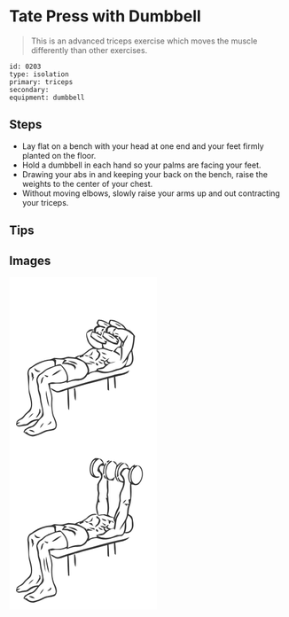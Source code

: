 # Tate Press with Dumbbell
> This is an advanced triceps exercise which moves the muscle differently than other exercises.

``` 
id: 0203 
type: isolation 
primary: triceps 
secondary:  
equipment: dumbbell 
``` 

## Steps

 - Lay flat on a bench with your head at one end and your feet firmly planted on the floor.
 - Hold a dumbbell in each hand so your palms are facing your feet.
 - Drawing your abs in and keeping your back on the bench, raise the weights to the center of your chest.
 - Without moving elbows, slowly raise your arms up and out contracting your triceps.

## Tips


## Images

<svg width="200pt" height="300" viewBox="0 0 200 225" xmlns="http://www.w3.org/2000/svg">
  <g fill="#FFF">
    <path d="M0 0h200v225H0V0m120.26 57.71c-.75 1.42-1.48 2.85-2.2 4.28.65 1.18 1.29 2.36 1.97 3.52-3.3.87-7.93 5.03-4.55 8.24-1.12-.27-2.25-.48-3.38-.63-1.11 2.34-1.84 4.84-2.44 7.35 2.73 2.5 5.89 4.48 8.72 6.86 2.3.87 4.51 1.94 6.74 2.98 0 1.85.75 3.75.31 5.57-6.92 2.51-13.5-2.73-17.18-8.11-1.14-3.9-3.62-7.67-3.24-11.83 2.51-2.18 5.62-3.61 8.94-3.97-.02-.22-.05-.65-.07-.87-2.58-1.42-5.94-.11-7.69 2.08-3.59 2.94-1.74 8-.79 11.75 1.05 4.43 4.6 7.45 7.64 10.56-5.94 1.92-9.69 7.19-15.2 9.87-3.21.65-6.48 1.39-9.12 3.47-2.55-.3-5.09-.78-7.66-.91-3.86-.37-7.25 2.18-11.09 2.03-3.06.14-6.06-.65-9.11-.67-1.99.59-3.77 1.83-5.87 2.03-8.94.75-17.52 4.35-24.62 9.77-5.18 1.83-6.49 8.1-5.49 12.95.44 6.32 1.03 12.62 1.27 18.96.41 7.39 4.13 14.43 3.09 21.92-1.03 5.89-6.87 8.55-10.08 13.05-2.17 3.42-6.57 4.12-9.07 7.17-.54 1.45-.81 3-1.01 4.53 1.22 1.69 3.09 3.28 5.32 2.56 3.56-1.06 7.42-.79 10.89-2 3.82-2.99 7.87-5.81 12.89-6.19-2.64 3.04-4.97 7.02-9.19 7.99-3.02.77-5.46 2.78-8.16 4.22-.6 1.16-1.18 2.32-1.75 3.48 3.6 2.03 6.79 5.04 11.03 5.64 3.09 1.02 5.91-1.05 8.85-1.65 5.19-1.37 9.51-5.13 14.98-5.57 3.41-.78 8.32-.46 9.67-4.53 2.24-5.85-1.72-11.45-3.68-16.75-1.92-7.11-2.08-14.57-1.49-21.87.36-7.07-4.33-13.47-3.14-20.49 3.24.5 6.41-.74 9.68-.47 4.44.25 8.77-.89 12.92-2.36-.15.44-.44 1.3-.59 1.73 4.34-1.85 8.87-3.74 13.7-3.32 5.64.24 12.04-2.04 14.45-7.53 1.59-.42 3.09-1.1 4.22-2.33 4.11-1.74 8.78-2.69 13.07-.96 9.96 2.96 19.58-2.28 29.09-4.48 2.05-1.05 3.76-2.93 6.21-2.97 3.68-.24 7.63-2.13 8.81-5.87 2.55-5.34.24-11.24-.36-16.75 2.52-6.26 2.79-13.02 3.58-19.64-2.41-3.34-5.04-6.95-9.12-8.31-3.61-.79-4.38-4.96-7.35-6.68-5.18-3.54-10.96-7.46-17.54-6.82-.64 1.55-1.25 3.11-1.78 4.7-4.17-2.73-8.88-5.24-14.03-4.73m19.67 75.16c-24.18 6.56-48.53 12.61-72.21 20.81-4.53 1.92-7.84-2.97-12.11-3.39 1.65 2.04 3.81 3.59 6.21 4.61 5.55 3.21 11.34-1.33 16.84-2.39.24 8.69.07 17.42 1.17 26.06.29.33.89.99 1.18 1.32.55-9.26-.08-18.55-.72-27.8 17.15-5.87 34.94-9.75 52.43-14.57.28 4.94-.03 9.91.39 14.84.49.32 1.46.96 1.95 1.27.17-5.51-.33-11-.71-16.48 2.39-.79 4.84-1.41 7.29-2.01.1 4.88.46 9.74 1.05 14.59.37.26 1.11.77 1.48 1.03.19-5.33-.14-10.66-.74-15.96 5.49-1.77 11.53-2.08 16.58-5.07 1.4-.63 1.77-2.21 2.4-3.46-6.56 4.72-15.01 4.36-22.48 6.6m-52.17 19.96c.34 4.8-.35 10.06 2.11 14.42.44-5.47.46-11.04-.75-16.41-.88-2-2.12 1.37-1.36 1.99z"/>
    <path d="M121.29 58.86c4.87.12 8.79 3.33 13.3 4.72.59.62 1.18 1.25 1.79 1.87-3.45.88-5.89 3.61-6.29 7.18.44.24 1.31.7 1.74.94-1.27-.17-2.54-.33-3.81-.49-.82 2.37-1.64 4.74-2.41 7.13 2.63 2.71 5.79 4.79 8.76 7.1 3.98 1.5 7.64 4.16 12.08 3.98.98-1.59 1.91-3.27 2.16-5.15-.42-2.06-2.18-3.32-3.56-4.72 1.13-.41 2.24-.86 3.35-1.33-1.89-1.16-3.91-1.44-6.06-.85-.71-1.92-1.5-3.81-2.45-5.63-.08 1.35-.13 2.7-.16 4.04-1.24-.69-2.48-1.37-3.72-2.05.29-.47.87-1.42 1.16-1.9-1.03.32-3.08.94-4.1 1.26.4-2.26-.38-6.17 2.76-6.65 4.12-2.05 8.37.8 11.98 2.66 7.55-1.24 14.94 2.93 20 8.23.09 4.92-.62 9.87-1.62 14.69-.79 4.62-4.18 8.07-6.17 12.16-1.94 3.96-4.89 7.27-7.56 10.75 3.08-.94 4.85-3.66 6.73-6.05-.01 6.34-4.75 11.47-10.68 12.92-5.66.86-10.69 4.19-16.49 4.34-4.07.41-8.08-.68-11.83-2.14-.06-.2-.16-.58-.21-.78 3.05-.82 7.02-.04 9.27-2.74 1.82-1.9 4.17-3.18 5.92-5.16 2.85-1.08 5.95-1.42 8.71-2.78-2.18.25-4.31.77-6.44 1.22l-3.45-1c-.36-.73-.71-1.46-1.06-2.19.92-.95 1.8-1.93 2.66-2.94-2.58 1.13-4.6 3.15-7.08 4.46l-.52-1.72c-1.58-.27-3.16-.56-4.74-.86l.91 1.51c1.18.32 2.36.64 3.54.93-.13 2.13.59 4.09 1.92 5.75-.93.74-1.85 1.49-2.77 2.25-2.9.39-5.73 1.19-8.42 2.34-.1.44-.31 1.32-.42 1.76-2.84 1.96-7.22 1.54-10.34 3.56 1.36-4.32-.63-8.61-2.82-12.25 2.71.5 5.5 1.21 8.22.36-2.94-1.02-6.01-1.66-9.12-1.79-3.79-2.84-8.08-4.88-12.37-6.83 1.24-.67 2.49-1.33 3.72-2.01-.01.48-.05 1.43-.07 1.91 1.85-.18 3.54-1.13 5.32-1.61.02-.47.05-1.39.07-1.85 4.2-2.84 7.76-6.72 12.68-8.35 1.63.12 3.27.23 4.9.35-1.18 2.83 1.28 4.18 3.07 5.73.11 1.95-1.03 3.7-1.53 5.54-1.5 1.27-3.58 2.56-3.26 4.84 3.37-1.93 6.54-4.94 6.92-9-.44-2.66-2.93-4.23-4.48-6.23 2.68-.23 5.3-.98 7.99-1.1 4.06.6 7.67 2.76 11.71 3.45.7-.54 1.41-1.08 2.11-1.62-4.47.38-8.15-2.57-12.44-3.26-.62-1.6-1.24-3.19-1.89-4.77 1.04.03 3.12.08 4.16.11 1.11-1.55 1.58-3.37 1.78-5.25l-1.76.96c-.58-.25-1.75-.75-2.34-1 .61 1.08 1.23 2.16 1.84 3.24-4.12.19-7.88-1.79-11.3-3.85-2.75-1.81-5.66-3.57-7.7-6.21.33-1.4.83-2.76 1.26-4.13 4.21.53 7.97 2.64 11.66 4.58 1.44-1.8 1.38-4-.23-5.66.01.98.05 2.93.06 3.9-1.28-.7-2.55-1.39-3.84-2.07.3-.47.88-1.42 1.18-1.9-1.38.42-2.74.85-4.12 1.26.39-2.03-.26-4.62 1.45-6.16 1.45-.63 3-1.03 4.54-1.35 2.43.37 4.65 1.93 7.15 1.72-.63-3.38-5.08-2.69-7.57-3.79-.83-.98-1.68-1.94-2.45-2.96.28-1.22.75-2.38 1.12-3.57m6.02 3.46c1.6 2.19 4.16 3.24 6.7 3.92-1.82-1.92-4.16-3.23-6.7-3.92m-.76 7.52c-.98.76-2.07 2.18-1.5 3.47 1.43.27 4.35-4.45 1.5-3.47m14.05 4.44a40.27 40.27 0 0 0 4.49-4.74c-3.18-.92-4.35 2.32-4.49 4.74m1.56 1.67c1.98.99 4.08 1.83 6.32 1.92-1.57-1.98-3.96-2.19-6.32-1.92m-24.13 2.8c2.45 2.14 5.25 3.91 8.28 5.11-2.01-2.68-5.02-4.42-8.28-5.11m36.58 8.32c-2.66-1.51-3.77-4.56-5.62-6.84-.49.62-.97 1.24-1.45 1.86 1.43 1.72 2.89 3.45 4.01 5.41-.43 2.03-1.1 4-1.61 6.01-4.45.58-6.7 4.42-9.42 7.45 3.62 1.07 6.31 3.85 9.67 5.45-.51-3.43-3.75-4.87-6.46-6.32.97-1.6 1.7-3.51 3.37-4.52 1.4-.37 2.84.05 4.24.19-.38 3.09-.07 6.19.07 9.28-.21 2.84-.94 5.62-1.11 8.47 3.77-5.11 2.71-11.6 2.96-17.51-.57-.73-3.43-3.37-.45-.86-.87-1.96-1.23-6.02 1-6.95-.08 1.55-.61 3.03-1 4.53.34.72.69 1.43 1.06 2.14.99-3.17 1.58-6.58 3.59-9.32 1.57-2.19 2.8-4.67 2.71-7.45-1.86 2.99-3.44 6.15-5.56 8.98M109.8 105c-.94.52-1.89 1.03-2.83 1.55-1.78-.72-3.65-1.23-5.59-1.03 1.23.69 2.47 1.35 3.73 1.97 2.32-.8 4.63-1.62 6.92-2.51.42-1.65.83-3.29 1.21-4.94-1.29 1.55-2.42 3.23-3.44 4.96m15.15-3.48c1.22 2.92 4.23 3.29 7.04 3.56-.68-.62-1.36-1.23-2.04-1.84-1.68-.53-3.33-1.14-5-1.72m.62 5.64c1.08 2.23 2.99 4.34 5.68 3.37-1.87-1.17-3.74-2.33-5.68-3.37m-18.46.55c2.14 1.51 4.3 3.05 6.78 3.95-.71-1.19-1.44-2.38-2.32-3.46a26.7 26.7 0 0 0-4.46-.49m.56 6.44c2.75 1.28 5.64 2.38 8.7 2.61-2.23-2.44-5.62-2.62-8.7-2.61m12.92-.73c1.1 2.53 3.3 4.16 6.17 3.78-1.82-1.61-3.95-2.81-6.17-3.78m-3.23 2.92c-.69 1.5 1.18 3.85 2.82 3.26.69-1.41-1.35-3.66-2.82-3.26z"/>
    <path d="M137.29 58.87c7.31 1 14.35 5.05 19.13 10.65-3.19-.58-6.43-.61-9.65-.6-2.26-3.31-7.14-2-9.51-5.1-2.17-1.17-.31-3.27.03-4.95m5.63 3.48c2 1.76 4.33 3.06 6.62 4.41.4-.11 1.21-.33 1.62-.44-2.56-1.68-5.21-3.33-8.24-3.97zM128.47 74.84c7.31 1.64 14.87 5.42 18.94 11.95-1.05-.27-2.09-.53-3.13-.81.6 1.02 1.21 2.04 1.81 3.07-7.53-.15-13.94-5.18-19.23-10.08.53-1.38 1.07-2.75 1.61-4.13m5.55 3.96c2.48 2.09 5.26 3.85 8.28 5.06-1.95-2.75-4.99-4.44-8.28-5.06zM161.53 107.58c.32-2.69 2.2-4.72 3.73-6.81.43 5.51 2.44 12.2-1.5 16.86-1.49 1.99-4.19 2.17-6.42 2.65 1.07-4.36 3.61-8.21 4.19-12.7zM74.15 111.07c5.43-2.2 11.31-1 16.85.01 4.39 1.89 9.89 2.95 12.29 7.59 1.71 3.3 4.19 7.49 1.85 11.08-1.72 2.67-3.52 5.53-6.45 7.01-2.05 1.1-4.46.9-6.71 1.05-4.45.02-8.56 1.94-12.66 3.43 1.81-8.26-2.65-16.59-8.6-22.07-2.17-2.43-5.4-.46-7.91.18.27-2.34.36-4.7.52-7.06-.44-.33-1.3-1-1.73-1.33 4.34.33 8.68.64 13.04.72l-1.23 1.75c-.8 1.3-1.54 2.64-2.25 3.99 2.86.2 5.76.14 8.57.79l.53.33c4.01.41 8.95 2.55 8.28 7.43.52-1.24 1.06-2.46 1.63-3.67-.92-4.17-5.29-5.07-8.88-5.62l-.52-.38c-2.44-.58-4.98-.25-7.46-.36 1.55-1.06 3.15-2.06 4.71-3.11-1.32-.54-2.63-1.08-3.87-1.76m5.29 2.06c4.09 2.31 8.58 3.89 13.04 5.36-2.83-4.29-8.42-4.69-13.04-5.36zM28.31 124.35c9.13-6.13 19.38-12.21 30.85-11.3 2.73 1.29 1.89 4.67 2.05 7.1-5.79 1.49-11.67 3.77-16 8.04-2.44 2.22-6.21 3.23-7.29 6.69-1.75 2.99-1.4 6.51-.39 9.68 1.33 4.06.6 8.49 2.15 12.5 1.88 5.15 1.72 10.73 3.28 15.96.88 4.22 2.72 8.67 1.11 12.95-.62 2.49-2.57 4.28-4.1 6.22-3.55.39-7.37.38-10.47 2.41-2.85 1.51-5 4.61-8.51 4.59-3.65-.1-7.59 3.13-10.88.37 1.54-1.12 3.21-2.05 4.74-3.19-1.19.17-3.55.52-4.74.69 1.66-1.78 3.5-3.42 5.83-4.23 3.31-1.11 4.63-4.64 7.06-6.85 2.24-2.39 5.69-3.83 6.75-7.16 2.43-6.75.4-14.02-1.27-20.7-2.94-7.7-.93-16.05-1.43-24.02-1.19-3.22-1.18-7.09 1.26-9.75m5.74-1.26c-.29 4.28 4.85 6.78 8.12 4.16-3.37.03-6.03-1.66-8.12-4.16m-4.18 5.78c.02 2.36.53 4.68.63 7.03l.99-1.02a29.34 29.34 0 0 0-.53 6.14c1-1.93 1.71-3.98 2.52-5.98L32.4 135c.84-2.41-.15-5.11-2.53-6.13m10.61 49.3c1.22 4.76-2.51 8.45-4.6 12.3 3.28-1.38 4.65-4.71 6.41-7.53-.14-1.23-.29-2.45-.44-3.67-.34-.28-1.03-.83-1.37-1.1m-14.5 12.77a34.12 34.12 0 0 0 6.9-6.73c-3.08 1.31-5.38 3.8-6.9 6.73zM129.61 116.04c-1.16-2.22 1.63-1.85 2.74-2.49l-.73 1.42 3.32 2.4c-1.63-.18-5.04 1.13-5.33-1.33z"/>
    <path d="M52.16 125.06c5.66-2.27 11.21-5.63 17.56-5.17 4.86 5.22 9.74 12.38 8.06 19.82-5.29 3.04-11.71 3.67-17.67 2.73-2.68-.64-5.18.59-7.62 1.51.92 4.78 2.38 9.41 3.69 14.09 1.69 5.84.02 11.92.7 17.85.77 5.09.78 10.41 3.19 15.08 1.21 4.06 4.11 8.6 1.93 12.8-2.84 2.23-6.79 2.12-10.17 3.04-5.86.82-10.46 5.1-16.29 6.04-3.98 1.64-9.17.75-11.66-2.97l-3.35-.12c2.14-4.63 7.82-5.42 12.04-7.27 4.53-2.77 6.41-8.14 10.45-11.43 1.61-1.38 3.45-2.92 3.52-5.22-.31-8.15-3.36-15.9-3.83-24.03-.05-4.49-3.16-8.31-2.56-12.87.26-3.62-1.91-6.93-1.8-10.52 1.07-2.5 1.95-5.51 4.63-6.75 3.39-1.77 5.55-5.24 9.18-6.61m5.45 8.18c5.28-1.1 9.12-5.25 13.53-8.05-5.23 1.19-9.91 4.13-13.53 8.05m-10.13-.78c.94 1.57 2.39 2.58 4.19 2.93.32-.38.94-1.16 1.25-1.54-1.82-.44-3.62-.97-5.44-1.39m-4.94 12.07c1.99-1.59 2.72-3.92 2.71-6.41.6-1.04 1.19-2.08 1.74-3.14-4.33 1.18-3.72 6.03-4.45 9.55m2.73 8.67c.41.67.41.67 0 0m4.44 6.25c1.13 5.38 1.42 11.08 4.13 15.99-.46-7.48-3.36-14.6-3.61-22.13-.46 2-.93 4.09-.52 6.14m6.44 35.38c-.37.6-1.11 1.79-1.48 2.39-1.18.82-2.32 1.71-3.35 2.72 2.29-.44 7.1-2.03 4.83-5.11m-14.65 9.56c2.21-2.09 4.03-4.6 5.22-7.41-2.45 1.86-4.49 4.36-5.22 7.41m-15.08 2.65c2.53 1.45 5.21 2.83 8.21 2.8-1.91-2.49-5.18-3.73-8.21-2.8z"/>
  </g>
  <g fill="#333">
    <path d="M120.26 57.71c5.15-.51 9.86 2 14.03 4.73.53-1.59 1.14-3.15 1.78-4.7 6.58-.64 12.36 3.28 17.54 6.82 2.97 1.72 3.74 5.89 7.35 6.68 4.08 1.36 6.71 4.97 9.12 8.31-.79 6.62-1.06 13.38-3.58 19.64.6 5.51 2.91 11.41.36 16.75-1.18 3.74-5.13 5.63-8.81 5.87-2.45.04-4.16 1.92-6.21 2.97-9.51 2.2-19.13 7.44-29.09 4.48-4.29-1.73-8.96-.78-13.07.96-1.13 1.23-2.63 1.91-4.22 2.33-2.41 5.49-8.81 7.77-14.45 7.53-4.83-.42-9.36 1.47-13.7 3.32.15-.43.44-1.29.59-1.73-4.15 1.47-8.48 2.61-12.92 2.36-3.27-.27-6.44.97-9.68.47-1.19 7.02 3.5 13.42 3.14 20.49-.59 7.3-.43 14.76 1.49 21.87 1.96 5.3 5.92 10.9 3.68 16.75-1.35 4.07-6.26 3.75-9.67 4.53-5.47.44-9.79 4.2-14.98 5.57-2.94.6-5.76 2.67-8.85 1.65-4.24-.6-7.43-3.61-11.03-5.64.57-1.16 1.15-2.32 1.75-3.48 2.7-1.44 5.14-3.45 8.16-4.22 4.22-.97 6.55-4.95 9.19-7.99-5.02.38-9.07 3.2-12.89 6.19-3.47 1.21-7.33.94-10.89 2-2.23.72-4.1-.87-5.32-2.56.2-1.53.47-3.08 1.01-4.53 2.5-3.05 6.9-3.75 9.07-7.17 3.21-4.5 9.05-7.16 10.08-13.05 1.04-7.49-2.68-14.53-3.09-21.92-.24-6.34-.83-12.64-1.27-18.96-1-4.85.31-11.12 5.49-12.95 7.1-5.42 15.68-9.02 24.62-9.77 2.1-.2 3.88-1.44 5.87-2.03 3.05.02 6.05.81 9.11.67 3.84.15 7.23-2.4 11.09-2.03 2.57.13 5.11.61 7.66.91 2.64-2.08 5.91-2.82 9.12-3.47 5.51-2.68 9.26-7.95 15.2-9.87-3.04-3.11-6.59-6.13-7.64-10.56-.95-3.75-2.8-8.81.79-11.75 1.75-2.19 5.11-3.5 7.69-2.08.02.22.05.65.07.87-3.32.36-6.43 1.79-8.94 3.97-.38 4.16 2.1 7.93 3.24 11.83 3.68 5.38 10.26 10.62 17.18 8.11.44-1.82-.31-3.72-.31-5.57-2.23-1.04-4.44-2.11-6.74-2.98-2.83-2.38-5.99-4.36-8.72-6.86.6-2.51 1.33-5.01 2.44-7.35 1.13.15 2.26.36 3.38.63-3.38-3.21 1.25-7.37 4.55-8.24-.68-1.16-1.32-2.34-1.97-3.52.72-1.43 1.45-2.86 2.2-4.28m1.03 1.15c-.37 1.19-.84 2.35-1.12 3.57.77 1.02 1.62 1.98 2.45 2.96 2.49 1.1 6.94.41 7.57 3.79-2.5.21-4.72-1.35-7.15-1.72-1.54.32-3.09.72-4.54 1.35-1.71 1.54-1.06 4.13-1.45 6.16 1.38-.41 2.74-.84 4.12-1.26-.3.48-.88 1.43-1.18 1.9 1.29.68 2.56 1.37 3.84 2.07-.01-.97-.05-2.92-.06-3.9 1.61 1.66 1.67 3.86.23 5.66-3.69-1.94-7.45-4.05-11.66-4.58-.43 1.37-.93 2.73-1.26 4.13 2.04 2.64 4.95 4.4 7.7 6.21 3.42 2.06 7.18 4.04 11.3 3.85-.61-1.08-1.23-2.16-1.84-3.24.59.25 1.76.75 2.34 1l1.76-.96c-.2 1.88-.67 3.7-1.78 5.25-1.04-.03-3.12-.08-4.16-.11.65 1.58 1.27 3.17 1.89 4.77 4.29.69 7.97 3.64 12.44 3.26-.7.54-1.41 1.08-2.11 1.62-4.04-.69-7.65-2.85-11.71-3.45-2.69.12-5.31.87-7.99 1.1 1.55 2 4.04 3.57 4.48 6.23-.38 4.06-3.55 7.07-6.92 9-.32-2.28 1.76-3.57 3.26-4.84.5-1.84 1.64-3.59 1.53-5.54-1.79-1.55-4.25-2.9-3.07-5.73-1.63-.12-3.27-.23-4.9-.35-4.92 1.63-8.48 5.51-12.68 8.35-.02.46-.05 1.38-.07 1.85-1.78.48-3.47 1.43-5.32 1.61.02-.48.06-1.43.07-1.91-1.23.68-2.48 1.34-3.72 2.01 4.29 1.95 8.58 3.99 12.37 6.83 3.11.13 6.18.77 9.12 1.79-2.72.85-5.51.14-8.22-.36 2.19 3.64 4.18 7.93 2.82 12.25 3.12-2.02 7.5-1.6 10.34-3.56.11-.44.32-1.32.42-1.76 2.69-1.15 5.52-1.95 8.42-2.34.92-.76 1.84-1.51 2.77-2.25-1.33-1.66-2.05-3.62-1.92-5.75-1.18-.29-2.36-.61-3.54-.93l-.91-1.51c1.58.3 3.16.59 4.74.86l.52 1.72c2.48-1.31 4.5-3.33 7.08-4.46-.86 1.01-1.74 1.99-2.66 2.94.35.73.7 1.46 1.06 2.19l3.45 1c2.13-.45 4.26-.97 6.44-1.22-2.76 1.36-5.86 1.7-8.71 2.78-1.75 1.98-4.1 3.26-5.92 5.16-2.25 2.7-6.22 1.92-9.27 2.74.05.2.15.58.21.78 3.75 1.46 7.76 2.55 11.83 2.14 5.8-.15 10.83-3.48 16.49-4.34 5.93-1.45 10.67-6.58 10.68-12.92-1.88 2.39-3.65 5.11-6.73 6.05 2.67-3.48 5.62-6.79 7.56-10.75 1.99-4.09 5.38-7.54 6.17-12.16 1-4.82 1.71-9.77 1.62-14.69-5.06-5.3-12.45-9.47-20-8.23-3.61-1.86-7.86-4.71-11.98-2.66-3.14.48-2.36 4.39-2.76 6.65 1.02-.32 3.07-.94 4.1-1.26-.29.48-.87 1.43-1.16 1.9 1.24.68 2.48 1.36 3.72 2.05.03-1.34.08-2.69.16-4.04.95 1.82 1.74 3.71 2.45 5.63 2.15-.59 4.17-.31 6.06.85-1.11.47-2.22.92-3.35 1.33 1.38 1.4 3.14 2.66 3.56 4.72-.25 1.88-1.18 3.56-2.16 5.15-4.44.18-8.1-2.48-12.08-3.98-2.97-2.31-6.13-4.39-8.76-7.1.77-2.39 1.59-4.76 2.41-7.13 1.27.16 2.54.32 3.81.49-.43-.24-1.3-.7-1.74-.94.4-3.57 2.84-6.3 6.29-7.18-.61-.62-1.2-1.25-1.79-1.87-4.51-1.39-8.43-4.6-13.3-4.72m16 .01c-.34 1.68-2.2 3.78-.03 4.95 2.37 3.1 7.25 1.79 9.51 5.1 3.22-.01 6.46.02 9.65.6-4.78-5.6-11.82-9.65-19.13-10.65m-8.82 15.97c-.54 1.38-1.08 2.75-1.61 4.13 5.29 4.9 11.7 9.93 19.23 10.08-.6-1.03-1.21-2.05-1.81-3.07 1.04.28 2.08.54 3.13.81-4.07-6.53-11.63-10.31-18.94-11.95m33.06 32.74c-.58 4.49-3.12 8.34-4.19 12.7 2.23-.48 4.93-.66 6.42-2.65 3.94-4.66 1.93-11.35 1.5-16.86-1.53 2.09-3.41 4.12-3.73 6.81m-87.38 3.49c1.24.68 2.55 1.22 3.87 1.76-1.56 1.05-3.16 2.05-4.71 3.11 2.48.11 5.02-.22 7.46.36l.52.38c3.59.55 7.96 1.45 8.88 5.62-.57 1.21-1.11 2.43-1.63 3.67.67-4.88-4.27-7.02-8.28-7.43l-.53-.33c-2.81-.65-5.71-.59-8.57-.79.71-1.35 1.45-2.69 2.25-3.99l1.23-1.75c-4.36-.08-8.7-.39-13.04-.72.43.33 1.29 1 1.73 1.33-.16 2.36-.25 4.72-.52 7.06 2.51-.64 5.74-2.61 7.91-.18 5.95 5.48 10.41 13.81 8.6 22.07 4.1-1.49 8.21-3.41 12.66-3.43 2.25-.15 4.66.05 6.71-1.05 2.93-1.48 4.73-4.34 6.45-7.01 2.34-3.59-.14-7.78-1.85-11.08-2.4-4.64-7.9-5.7-12.29-7.59-5.54-1.01-11.42-2.21-16.85-.01m-45.84 13.28c-2.44 2.66-2.45 6.53-1.26 9.75.5 7.97-1.51 16.32 1.43 24.02 1.67 6.68 3.7 13.95 1.27 20.7-1.06 3.33-4.51 4.77-6.75 7.16-2.43 2.21-3.75 5.74-7.06 6.85-2.33.81-4.17 2.45-5.83 4.23 1.19-.17 3.55-.52 4.74-.69-1.53 1.14-3.2 2.07-4.74 3.19 3.29 2.76 7.23-.47 10.88-.37 3.51.02 5.66-3.08 8.51-4.59 3.1-2.03 6.92-2.02 10.47-2.41 1.53-1.94 3.48-3.73 4.1-6.22 1.61-4.28-.23-8.73-1.11-12.95-1.56-5.23-1.4-10.81-3.28-15.96-1.55-4.01-.82-8.44-2.15-12.5-1.01-3.17-1.36-6.69.39-9.68 1.08-3.46 4.85-4.47 7.29-6.69 4.33-4.27 10.21-6.55 16-8.04-.16-2.43.68-5.81-2.05-7.1-11.47-.91-21.72 5.17-30.85 11.3m101.3-8.31c.29 2.46 3.7 1.15 5.33 1.33l-3.32-2.4.73-1.42c-1.11.64-3.9.27-2.74 2.49m-77.45 9.02c-3.63 1.37-5.79 4.84-9.18 6.61-2.68 1.24-3.56 4.25-4.63 6.75-.11 3.59 2.06 6.9 1.8 10.52-.6 4.56 2.51 8.38 2.56 12.87.47 8.13 3.52 15.88 3.83 24.03-.07 2.3-1.91 3.84-3.52 5.22-4.04 3.29-5.92 8.66-10.45 11.43-4.22 1.85-9.9 2.64-12.04 7.27l3.35.12c2.49 3.72 7.68 4.61 11.66 2.97 5.83-.94 10.43-5.22 16.29-6.04 3.38-.92 7.33-.81 10.17-3.04 2.18-4.2-.72-8.74-1.93-12.8-2.41-4.67-2.42-9.99-3.19-15.08-.68-5.93.99-12.01-.7-17.85-1.31-4.68-2.77-9.31-3.69-14.09 2.44-.92 4.94-2.15 7.62-1.51 5.96.94 12.38.31 17.67-2.73 1.68-7.44-3.2-14.6-8.06-19.82-6.35-.46-11.9 2.9-17.56 5.17z"/>
    <path d="M127.31 62.32c2.54.69 4.88 2 6.7 3.92-2.54-.68-5.1-1.73-6.7-3.92zM142.92 62.35c3.03.64 5.68 2.29 8.24 3.97-.41.11-1.22.33-1.62.44-2.29-1.35-4.62-2.65-6.62-4.41zM126.55 69.84c2.85-.98-.07 3.74-1.5 3.47-.57-1.29.52-2.71 1.5-3.47zM140.6 74.28c.14-2.42 1.31-5.66 4.49-4.74a40.27 40.27 0 0 1-4.49 4.74zM142.16 75.95c2.36-.27 4.75-.06 6.32 1.92-2.24-.09-4.34-.93-6.32-1.92zM118.03 78.75c3.26.69 6.27 2.43 8.28 5.11-3.03-1.2-5.83-2.97-8.28-5.11zM134.02 78.8c3.29.62 6.33 2.31 8.28 5.06-3.02-1.21-5.8-2.97-8.28-5.06zM154.61 87.07c2.12-2.83 3.7-5.99 5.56-8.98.09 2.78-1.14 5.26-2.71 7.45-2.01 2.74-2.6 6.15-3.59 9.32-.37-.71-.72-1.42-1.06-2.14.39-1.5.92-2.98 1-4.53-2.23.93-1.87 4.99-1 6.95-2.98-2.51-.12.13.45.86-.25 5.91.81 12.4-2.96 17.51.17-2.85.9-5.63 1.11-8.47-.14-3.09-.45-6.19-.07-9.28-1.4-.14-2.84-.56-4.24-.19-1.67 1.01-2.4 2.92-3.37 4.52 2.71 1.45 5.95 2.89 6.46 6.32-3.36-1.6-6.05-4.38-9.67-5.45 2.72-3.03 4.97-6.87 9.42-7.45.51-2.01 1.18-3.98 1.61-6.01-1.12-1.96-2.58-3.69-4.01-5.41.48-.62.96-1.24 1.45-1.86 1.85 2.28 2.96 5.33 5.62 6.84zM109.8 105c1.02-1.73 2.15-3.41 3.44-4.96-.38 1.65-.79 3.29-1.21 4.94-2.29.89-4.6 1.71-6.92 2.51-1.26-.62-2.5-1.28-3.73-1.97 1.94-.2 3.81.31 5.59 1.03.94-.52 1.89-1.03 2.83-1.55zM124.95 101.52c1.67.58 3.32 1.19 5 1.72.68.61 1.36 1.22 2.04 1.84-2.81-.27-5.82-.64-7.04-3.56zM125.57 107.16c1.94 1.04 3.81 2.2 5.68 3.37-2.69.97-4.6-1.14-5.68-3.37zM107.11 107.71c1.5.04 2.99.2 4.46.49.88 1.08 1.61 2.27 2.32 3.46-2.48-.9-4.64-2.44-6.78-3.95zM79.44 113.13c4.62.67 10.21 1.07 13.04 5.36-4.46-1.47-8.95-3.05-13.04-5.36zM107.67 114.15c3.08-.01 6.47.17 8.7 2.61-3.06-.23-5.95-1.33-8.7-2.61zM120.59 113.42c2.22.97 4.35 2.17 6.17 3.78-2.87.38-5.07-1.25-6.17-3.78zM117.36 116.34c1.47-.4 3.51 1.85 2.82 3.26-1.64.59-3.51-1.76-2.82-3.26zM34.05 123.09c2.09 2.5 4.75 4.19 8.12 4.16-3.27 2.62-8.41.12-8.12-4.16zM57.61 133.24c3.62-3.92 8.3-6.86 13.53-8.05-4.41 2.8-8.25 6.95-13.53 8.05zM139.93 132.87c7.47-2.24 15.92-1.88 22.48-6.6-.63 1.25-1 2.83-2.4 3.46-5.05 2.99-11.09 3.3-16.58 5.07.6 5.3.93 10.63.74 15.96-.37-.26-1.11-.77-1.48-1.03-.59-4.85-.95-9.71-1.05-14.59-2.45.6-4.9 1.22-7.29 2.01.38 5.48.88 10.97.71 16.48-.49-.31-1.46-.95-1.95-1.27-.42-4.93-.11-9.9-.39-14.84-17.49 4.82-35.28 8.7-52.43 14.57.64 9.25 1.27 18.54.72 27.8-.29-.33-.89-.99-1.18-1.32-1.1-8.64-.93-17.37-1.17-26.06-5.5 1.06-11.29 5.6-16.84 2.39-2.4-1.02-4.56-2.57-6.21-4.61 4.27.42 7.58 5.31 12.11 3.39 23.68-8.2 48.03-14.25 72.21-20.81zM29.87 128.87c2.38 1.02 3.37 3.72 2.53 6.13l1.08.04c-.81 2-1.52 4.05-2.52 5.98-.04-2.07.14-4.12.53-6.14l-.99 1.02c-.1-2.35-.61-4.67-.63-7.03zM47.48 132.46c1.82.42 3.62.95 5.44 1.39-.31.38-.93 1.16-1.25 1.54-1.8-.35-3.25-1.36-4.19-2.93zM42.54 144.53c.73-3.52.12-8.37 4.45-9.55-.55 1.06-1.14 2.1-1.74 3.14.01 2.49-.72 4.82-2.71 6.41z"/>
    <path d="M87.76 152.83c-.76-.62.48-3.99 1.36-1.99 1.21 5.37 1.19 10.94.75 16.41-2.46-4.36-1.77-9.62-2.11-14.42zM45.27 153.2c.41.67.41.67 0 0zM49.71 159.45c-.41-2.05.06-4.14.52-6.14.25 7.53 3.15 14.65 3.61 22.13-2.71-4.91-3-10.61-4.13-15.99zM40.48 178.17c.34.27 1.03.82 1.37 1.1.15 1.22.3 2.44.44 3.67-1.76 2.82-3.13 6.15-6.41 7.53 2.09-3.85 5.82-7.54 4.6-12.3zM25.98 190.94c1.52-2.93 3.82-5.42 6.9-6.73a34.12 34.12 0 0 1-6.9 6.73zM56.15 194.83c2.27 3.08-2.54 4.67-4.83 5.11 1.03-1.01 2.17-1.9 3.35-2.72.37-.6 1.11-1.79 1.48-2.39zM41.5 204.39c.73-3.05 2.77-5.55 5.22-7.41-1.19 2.81-3.01 5.32-5.22 7.41zM26.42 207.04c3.03-.93 6.3.31 8.21 2.8-3 .03-5.68-1.35-8.21-2.8z"/>
  </g>
</svg>

<svg width="200pt" height="300" viewBox="0 0 200 225" xmlns="http://www.w3.org/2000/svg">
  <g fill="#FFF">
    <path d="M0 0h200v225H0V0m109.01 32.92c-.33 4.27.22 9.43 3.86 12.23 3.02 1.29 7.19 2.96 9.48-.39-1.67.03-3.34.18-5.01 0-4.78-3.11-4.66-9.81-3.34-14.73 1.03-4.16 4.21-7.28 7.99-9.07 1.77 1.63 3.42 3.38 4.8 5.37-.68.41-2.03 1.24-2.7 1.65-3.3 1.6-4.34 5.62-4.9 8.94.97 1.44 2.44 2.43 3.8 3.5.74 2.03 1.96 4.26.83 6.41-1.41 3.02-3.35 5.77-4.7 8.82.4 3.29-.49 6.66.56 9.87.97 3.13-.59 6.29-.37 9.47-.01 4.49-2.76 8.64-1.91 13.16.53 3.25.73 6.79 2.8 9.51 2.72.9 5.49-1.18 8.21-.17 4.15 1.19 8.1 3.13 12.49 3.33.37 1.99.58 4.08 1.79 5.79-.21 2.71-.82 5.37-1.25 8.05-1.31.33-2.63.66-3.94.98-.87-.25-2.62-.77-3.49-1.02-.34-.68-.67-1.36-1-2.04.77-.65 1.34-1.39 1.7-2.22-2.17-.45-3.25 3.15-5.61 2.6-.49-.22-1.48-.66-1.97-.87-1.32-.24-2.62-.48-3.93-.73.24.32.7.95.93 1.26 1.52.7 3.05 1.37 4.47 2.26l-1.44.65c.82 1.34 1.66 2.66 2.53 3.98-.96.76-1.91 1.53-2.87 2.29-3.03.44-5.97 1.33-8.83 2.41.1.62.31 1.87.41 2.5-3.7.2-7.32 1.13-10.66 2.72 1.02-3.8-.09-7.81-2.36-10.94 2.53-.72 5.18-.35 7.77-.63-2.33-.97-4.77-1.62-7.17-2.37-.6.7-1.11 1.48-1.68 2.21.03-.4.1-1.2.13-1.6-3.98-2.98-8.48-5.15-12.98-7.22 1.63-.73 3.26-1.46 4.93-2.12l-1.82 1.28c.46.42.91.84 1.38 1.25 1.5-.81 3.04-1.56 4.59-2.29.02-.38.05-1.14.07-1.52 2.72-1.98 5.35-4.09 7.99-6.19 2.66-1.93 6.04-2.15 9.21-2.48.1-.25.32-.76.42-1.01-5.06-1.51-10.4 1.44-13.65 5.22-2.27 1.38-4.37 3.03-6.71 4.3-3.21.69-6.49 1.42-9.14 3.5-3.25-.37-6.5-1.12-9.79-.86-3.02.45-5.8 2.08-8.9 1.98-3.06.16-6.05-.64-9.09-.67-2.03.57-3.86 1.78-5.98 2.01-8.97.8-17.55 4.4-24.68 9.83-5.1 1.87-6.4 8.06-5.41 12.87.42 6.34 1.02 12.67 1.27 19.03.43 7.39 4.12 14.41 3.08 21.9-1.03 5.9-6.89 8.57-10.1 13.08-2.18 3.38-6.53 4.09-9.03 7.12-.56 1.45-.82 3-1.04 4.54 1.22 1.72 3.14 3.3 5.39 2.57 3.55-1.03 7.39-.77 10.85-1.99 3.83-2.98 7.89-5.79 12.9-6.23-2.62 3.04-4.97 6.99-9.16 7.99-3.04.79-5.5 2.79-8.22 4.25-.59 1.15-1.18 2.32-1.76 3.49 4.32 2.58 8.53 6.26 13.9 5.87 4.84-1.48 9.75-2.87 14.18-5.41 4.43-2.47 9.79-1.83 14.36-3.81 4.28-3.39 2.9-9.71.83-13.97-4.48-8.38-4.5-18.21-3.87-27.45.31-7.13-4.32-13.56-3.16-20.68l1.27.95c2.73-.88 5.56-1.36 8.44-1.18 4.41.22 8.73-.87 12.84-2.36a79.4 79.4 0 0 1-.46 1.65c4.36-1.77 8.86-3.67 13.68-3.26 5.65.27 11.93-2.08 14.45-7.49 1.58-.48 3.07-1.2 4.24-2.39 3.51-1.32 7.38-2.57 11.12-1.43 3.27 1.06 6.7 1.55 10.14 1.29 7.26-.14 13.68-4.4 20.9-4.53 1.98-.77 3.11-2.74 4.42-4.28 4.19 1.56 9.16-1.27 10.57-5.37 2.17-4.69.74-9.96-.08-14.79-.61-2.8-3.39-4.08-5.58-5.47.54-2.98.08-6.11 1.21-8.97 3.55-9.92 3.29-20.62 2.77-30.98.62.03 1.87.11 2.5.14 2.84 1.51 6.4.87 8.44-1.65 4.75-5.65 6.1-14.37 2.6-20.97-1.76-3.2-5.85-3.99-9.1-2.73.15-.51.43-1.53.57-2.04-2.42 1.35-5.01 2.77-6.23 5.41-.74.07-1.47.13-2.21.18-.58-2.54-1.41-5.56-4.09-6.63-1.87-.57-4.36-1.56-5.88.22-5.4 4.32-6.25 11.79-5.92 18.25.88-.66 2.32-1.27 1.82-2.66-1.54-6.52 2.12-13.47 8.21-16.13 1.88 1.77 3.63 3.69 5.04 5.86-2.31.4-4.78.21-6.98 1.11-1.72 2.6-4.97 5.34-4.01 8.76 2.19 2.38 4.15 4.97 4.72 8.25-3.7.73-6.5-2.21-6.87-5.73-.41.67-.8 1.36-1.19 2.04.71 1.38 1.43 2.76 2.13 4.15 1.74.71 3.49 1.38 5.28 1.97.24 5.11-2.64 9.45-4.5 13.99-1.64 3.94.5 8.28-.87 12.26-.84 2.6-.5 5.55-1.98 7.93-2.46 3.94-3.46 8.51-5.11 12.8-2.74-1.17-5.94-1.7-7.85-4.22 2.05-5.87 1.46-12.34.55-18.39-.25-2.74-.03-5.53-.91-8.19 2.08-6.1-.03-12.6.86-18.89-.52-.38-1.54-1.12-2.06-1.5-.1 4.31-.43 8.64.19 12.92.72 3.9-1.48 7.77.02 11.61-.42.01-1.26.02-1.67.02 2.69 7.39 2.84 15.39 1.46 23.05-3.74-1.63-7.66-.59-11.4.34-.28-2.51-.93-4.95-1.48-7.41-.79-3.42.39-6.81 1.15-10.1.55.01 1.65.02 2.19.02-.56-1.89-1.32-3.75-1.58-5.71 0-2.7 1.63-5.32.77-8.01-1.09-3.47-.57-7.1-.39-10.65.93-3.07 3.54-5.38 4.43-8.49.28-1.88.29-3.79.41-5.68-2.06-2.2-4.16-4.59-4.41-7.74.67-1 1.34-1.99 2-3 1.44-.03 2.88-.07 4.33-.11-1.19 4.05-1.37 8.27-1.31 12.46.53-.66 1.05-1.34 1.56-2.02-.39-4.41.09-9.18 2.88-12.81-.44-.53-.88-1.05-1.33-1.57-.29.86-.87 2.56-1.16 3.42-1.06-2.66-1.67-5.72-3.75-7.81-2.6-1.65-5.84-1.99-8.86-1.92-4.68 2.39-6.76 7.89-7.22 12.85M132 24.79c-.08.91.34 1.26 1.24 1.07.83-.74 2.56-1.45 2.37-2.74-1.36-.37-2.75.72-3.61 1.67m1.75 1.97c-4.89 6.21-4.32 14.71-1.97 21.82 2.83 1.42 5.98 1.69 9.09 1.91.79-1.79 1.65-3.54 2.46-5.32.77 2.92 2.35 5.54 4.91 7.25-2.66-4.6-5.06-9.82-3.67-15.25.54-5.13 4.56-8.63 8.34-11.61-2.64.33-4.9 1.75-6.47 3.87-1.4-2.27-2.92-5.86-6.21-5.13 1.54 1.36 3.03 2.78 4.38 4.32l.83-.41c-1.02 5.62-3.36 11.07-2.34 16.92-2.41 1.88-5.64 5.28-8.66 2.43-4.2-4.05-3.59-10.85-1.85-15.93 1.03-3.36 4.01-5.33 6.58-7.44-2.44-1.85-3.97 1.15-5.42 2.57m-5.78 17.64c.53 1.29 1.23 3.53 2.84 3.58.15-1.77-1.31-3.31-1.87-4.94-.75.02-1.07.48-.97 1.36m-9.9 53.75c-.07.92-.12 1.84-.12 2.76l2.88 1.52c1.23 2.04-.66 4.15-1.08 6.17-1.73 1.35-3.19 2.99-3.92 5.1 2.91-1.62 5.99-3.53 7.01-6.92 1.92-3.63-2.08-6.88-4.77-8.63m-8.34 6.88c-.9.51-1.81 1.02-2.72 1.53-1.81-.63-3.66-1.14-5.55-1.48 1.15.86 2.33 1.69 3.51 2.51 2.38-.82 4.75-1.68 7.08-2.63.42-1.66.82-3.33 1.2-5-1.28 1.61-2.43 3.32-3.52 5.07m15.19-3.48c1.29 2.73 4.07 3.33 6.84 3.6-.43-.48-1.3-1.44-1.73-1.92-1.72-.52-3.41-1.11-5.11-1.68m7.19 1.44c.58.45 1.76 1.36 2.35 1.81.39 1.29-.34 3.88 1.38 4.2.58-1.24 1.21-2.46 2.05-3.54 1.19.93 2.42 1.81 3.69 2.64-.52-2.65-3.02-3.57-5.52-2.7l1.48-.82c-1.95.16-3.63-1.09-5.43-1.59m-6.65 4.2c1.11 1.68 2.54 3.12 4.19 4.28.28-.35.83-1.05 1.1-1.41-1.76-.96-3.49-1.98-5.29-2.87m-18.53.59c2.24 1.39 4.45 2.86 6.86 3.95-.68-1.25-1.39-2.48-2.1-3.7-1.59-.09-3.17-.17-4.76-.25m.68 6.34c2.59 1.2 5.3 2.1 8.03 2.95-.15-.52-.44-1.55-.59-2.06-2.46-.46-4.94-.79-7.44-.89m12.91-.74c1.16 2.54 3.37 4.25 6.31 3.83-1.89-1.61-4.05-2.84-6.31-3.83m-3.15 2.97c-.7 1.5 1.2 3.86 2.83 3.25.66-1.41-1.36-3.65-2.83-3.25m29.82 14.9c-15.54 3.32-30.69 8.18-46.09 12.04-11.18 3.29-22.38 6.53-33.38 10.37-4.52 1.88-7.88-2.9-12.13-3.45 1.6 2.1 3.78 3.66 6.2 4.69 5.55 3.23 11.35-1.31 16.87-2.37.14 8.95.26 17.9 1.09 26.82.39-.04 1.18-.11 1.57-.15-.19-9.07-.18-18.14-1.02-27.18 3.1-.96 6.23-1.82 9.34-2.77l-3.61-.2c5.26.6 9.99-2.13 14.99-3.24 10.62-2.53 21.09-5.67 31.7-8.27.26 4.92-.02 9.87.38 14.78.49.34 1.47 1.03 1.96 1.37.18-5.53-.31-11.05-.68-16.57 2.4-.75 4.83-1.37 7.27-1.96.09 4.89.42 9.76 1.04 14.61.38.24 1.13.73 1.51.98.12-5.31-.07-10.63-.78-15.9 6.4-2.47 15.15-1.68 19.25-8.13-4.87 2.42-10.14 3.71-15.48 4.53m-59.57 19.12c.64 5.64-.49 11.76 2.22 16.98.42-5.68.69-11.55-1-17.06l-1.22.08z"/>
    <path d="M111.08 29.02c1.06-2.68 2.52-6.37 5.71-6.83-5.04 5.87-6.34 14.52-3.06 21.58-4.25-3.2-3.95-9.98-2.65-14.75zM169.01 33.95c1.47-1.43 3.23-2.53 4.84-3.8 6.65 3.94 6.82 13.07 3.83 19.37-1.36 2.83-4.07 6.19-7.61 5.22-3.47-1.31-4.63-5.39-4.77-8.75-.07-4.24.76-8.81 3.71-12.04z"/>
    <path d="M167.02 31.68c.4.37.81.75 1.21 1.13-4.77 5.23-5.34 13.36-2.87 19.78-.45-.26-1.36-.77-1.81-1.03-2.43-6.7-1.29-14.49 3.47-19.88z"/>
    <path d="M152.24 40.12c1.68-2.53 3.49-5.02 6.56-5.93 1.2.74 2.41 1.48 3.63 2.18-2.15 5.78-2.19 12.55 1.25 17.86-.73 7 .41 13.98-.01 20.98-.59.32-1.77.97-2.35 1.29.27 1.9.55 3.8.94 5.68-2.27-.17-4.53-.3-6.79-.39 1.18 1.01 2.38 1.98 3.61 2.94l.9-2.28c.46.55.9 1.11 1.35 1.67-2.48 4.75-1.13 10.28-2.77 15.24-2.15 6.66-7.21 11.83-9.59 18.42 3.02-3.28 5.6-6.93 7.72-10.85-.69 5.02-.04 10.52-2.67 15.06-2.43 3.31-7.06.94-10.25 2.82-7.68 3.63-17.11 4.76-24.71.33 3.34-.78 7.73.1 10.22-2.8 3.42-3.23 7.13-6.39 11.96-7.07.48.44 1.44 1.34 1.92 1.79 1.16-4.79 1.33-9.75 2.27-14.58 1.21-3.65 4.11-6.7 4.11-10.74-3.55 3.38-4.78 8.29-7.08 12.46.95-4.77 2.94-9.27 5.09-13.61 2.68-3.65 1.83-8.42 3.42-12.5-.76-4.92-.36-10.21 2.27-14.55 3.42-6.41 5.42-15.93-.97-21.2 0-.55-.02-1.66-.03-2.22m1.33 41.27c2.27-.97 3.84-2.88 4.68-5.17-2.21 1.06-3.8 2.92-4.68 5.17z"/>
    <path d="M160.99 97.52c2.69 2 5.16 4.86 4.94 8.44-.08 3.74.93 8.05-1.77 11.15-1.55 2.5-4.69 2.74-7.3 3.22 1.36-3.95 1.7-8.14 1.33-12.29-.59-3.78 1.93-6.99 2.8-10.52zM74.08 111.09c8.85-2.9 18.6-.29 26.44 4.23 3.2 3.02 5.25 7.38 5.62 11.74-1.7 5.21-6.02 10.93-12.1 10.65-5.16-.23-10.03 1.63-14.73 3.54 1.89-8.44-2.79-17.06-9.06-22.46-1.98-1.89-4.67-.09-6.8.44-.68-2.29-.22-4.72-.2-7.06l-1.84-1.2c4.38.46 8.94.06 13.15 1.54-1.56 1.33-2.56 3.11-3.43 4.92 2.87.21 5.77.2 8.61.75.22.16.67.48.89.64 4.17-.09 8.44 2.75 7.99 7.31.48-1.31.99-2.61 1.52-3.89-.94-4.17-5.35-5.03-8.94-5.63l-.4-.33c-2.47-.52-5.01-.25-7.51-.34 1.61-1.06 3.25-2.06 4.86-3.09-1.37-.55-2.75-1.09-4.07-1.76m5.28 2.05c4.17 2.28 8.68 3.92 13.19 5.39-2.87-4.33-8.5-4.78-13.19-5.39zM28.31 124.37c9.24-6.15 19.71-12.54 31.29-11.14 1.98 1.56 1.3 4.41 1.86 6.6-5.54 1.91-11.45 3.7-15.74 7.91-2.52 2.51-6.65 3.47-7.83 7.18-1.76 3-1.33 6.53-.36 9.7 1.28 4.11.62 8.56 2.19 12.61 1.81 5.11 1.7 10.62 3.23 15.8.89 4.25 2.73 8.72 1.09 13.01-.64 2.44-2.55 4.21-4.07 6.13-3.53.4-7.34.38-10.43 2.39-2.87 1.53-5.04 4.62-8.56 4.61-3.74.2-7.41 2.55-11.09.75 1.63-1.28 3.38-2.39 5.05-3.61-1.24.21-3.72.64-4.97.85 1.75-1.76 3.6-3.47 5.98-4.32 3.09-1.05 4.47-4.24 6.64-6.41 2.49-2.8 6.58-4.43 7.45-8.41 2.3-8.07-.71-16.35-2.73-24.15-1.07-6.54.13-13.22-.26-19.78-1.17-3.22-1.16-7.06 1.26-9.72m7.47 2.83c1.8 1.73 4.45 1.17 6.46.15-3.39-.21-6.29-1.58-8.09-4.52.3 1.54.17 3.35 1.63 4.37m-6.11 1.86c.35 2.3.61 4.62.94 6.93l.8-1.16c-.3 2.07-.47 4.14-.49 6.24 1-1.93 1.76-3.97 2.59-5.97-.26-.03-.77-.07-1.03-.1.66-2.48-.18-5.24-2.81-5.94M40 178.19c.35.89.7 1.79 1.05 2.68-1.28 3.45-3.34 6.51-5.19 9.66 3.24-1.44 4.69-4.72 6.44-7.56l-.42-3.75c-.47-.26-1.41-.77-1.88-1.03m-13.97 12.85c2.55-2.02 4.91-4.29 6.94-6.83-3.17 1.24-5.52 3.78-6.94 6.83zM129.5 114.55c.98-.4 1.98-.74 3-1.02l-1.17 1.49 3.32 1.72c-1.06.36-2.11.73-3.16 1.12-.84-1-2.66-1.61-1.99-3.31z"/>
    <path d="M52.2 125.06c5.64-2.27 11.17-5.63 17.49-5.16 4.9 5.2 9.63 12.29 8.16 19.75-5.32 3.1-11.8 3.72-17.81 2.77-2.65-.62-5.14.62-7.56 1.5 1.14 7.45 4.95 14.43 4.48 22.11-.59 9.13.06 18.63 3.88 27.05 1.04 3.36 3.11 7.22 1.17 10.63-2.81 2.3-6.82 2.16-10.21 3.1-5.85.83-10.44 5.07-16.26 6.03-3.98 1.65-9.13.73-11.68-2.94-.85-.05-2.55-.16-3.4-.21 2.39-4.43 7.77-5.39 12.03-7.15 3.53-2.12 5.56-5.87 8.07-9 2.69-2.98 7.37-5.57 5.82-10.37-.91-7.52-3.31-14.78-3.79-22.36-.13-3.77-2.72-6.96-2.43-10.78.26-3.95-1.32-7.65-2.05-11.48 1.42-2.37 2.1-5.49 4.79-6.8 3.41-1.82 5.63-5.29 9.3-6.69m5.29 7.92c5.44-.5 9.21-5.1 13.67-7.8-5.27 1.11-9.74 4.27-13.67 7.8m-10.05-.52c.99 1.49 2.39 2.54 4.14 2.96.35-.39 1.04-1.17 1.39-1.57-1.85-.45-3.68-.98-5.53-1.39m-4.92 12.06c2-1.59 2.78-3.89 2.74-6.41.62-1.03 1.22-2.07 1.8-3.13-4.41 1.08-3.8 6.04-4.54 9.54m2.69 8.72c.65.43.65.43 0 0m4.5 6.24c1.07 5.44 1.49 11.16 4.16 16.13-.53-7.57-3.25-14.82-3.73-22.44-.37 2.07-.83 4.21-.43 6.31m-3.07-4.34c-.51 6.45.61 12.94 2.57 19.07-.4-4.74-1.26-9.43-1.41-14.19.02-1.71-.47-3.34-1.16-4.88m9.57 39.64c-.4.61-1.18 1.82-1.58 2.42-1.16.9-2.34 1.79-3.52 2.68 2.4-.24 7.32-1.91 5.1-5.1m-14.75 9.67c2.24-2.12 4.09-4.66 5.28-7.51-2.48 1.89-4.54 4.42-5.28 7.51m-15.09 2.52c2.52 1.53 5.25 2.88 8.27 2.94-1.88-2.65-5.18-3.67-8.27-2.94z"/>
  </g>
  <g fill="#333">
    <path d="M109.01 32.92c.46-4.96 2.54-10.46 7.22-12.85 3.02-.07 6.26.27 8.86 1.92 2.08 2.09 2.69 5.15 3.75 7.81.29-.86.87-2.56 1.16-3.42.45.52.89 1.04 1.33 1.57-2.79 3.63-3.27 8.4-2.88 12.81-.51.68-1.03 1.36-1.56 2.02-.06-4.19.12-8.41 1.31-12.46-1.45.04-2.89.08-4.33.11-.66 1.01-1.33 2-2 3 .25 3.15 2.35 5.54 4.41 7.74-.12 1.89-.13 3.8-.41 5.68-.89 3.11-3.5 5.42-4.43 8.49-.18 3.55-.7 7.18.39 10.65.86 2.69-.77 5.31-.77 8.01.26 1.96 1.02 3.82 1.58 5.71-.54 0-1.64-.01-2.19-.02-.76 3.29-1.94 6.68-1.15 10.1.55 2.46 1.2 4.9 1.48 7.41 3.74-.93 7.66-1.97 11.4-.34 1.38-7.66 1.23-15.66-1.46-23.05.41 0 1.25-.01 1.67-.02-1.5-3.84.7-7.71-.02-11.61-.62-4.28-.29-8.61-.19-12.92.52.38 1.54 1.12 2.06 1.5-.89 6.29 1.22 12.79-.86 18.89.88 2.66.66 5.45.91 8.19.91 6.05 1.5 12.52-.55 18.39 1.91 2.52 5.11 3.05 7.85 4.22 1.65-4.29 2.65-8.86 5.11-12.8 1.48-2.38 1.14-5.33 1.98-7.93 1.37-3.98-.77-8.32.87-12.26 1.86-4.54 4.74-8.88 4.5-13.99-1.79-.59-3.54-1.26-5.28-1.97-.7-1.39-1.42-2.77-2.13-4.15.39-.68.78-1.37 1.19-2.04.37 3.52 3.17 6.46 6.87 5.73-.57-3.28-2.53-5.87-4.72-8.25-.96-3.42 2.29-6.16 4.01-8.76 2.2-.9 4.67-.71 6.98-1.11-1.41-2.17-3.16-4.09-5.04-5.86-6.09 2.66-9.75 9.61-8.21 16.13.5 1.39-.94 2-1.82 2.66-.33-6.46.52-13.93 5.92-18.25 1.52-1.78 4.01-.79 5.88-.22 2.68 1.07 3.51 4.09 4.09 6.63.74-.05 1.47-.11 2.21-.18 1.22-2.64 3.81-4.06 6.23-5.41-.14.51-.42 1.53-.57 2.04 3.25-1.26 7.34-.47 9.1 2.73 3.5 6.6 2.15 15.32-2.6 20.97-2.04 2.52-5.6 3.16-8.44 1.65-.63-.03-1.88-.11-2.5-.14.52 10.36.78 21.06-2.77 30.98-1.13 2.86-.67 5.99-1.21 8.97 2.19 1.39 4.97 2.67 5.58 5.47.82 4.83 2.25 10.1.08 14.79-1.41 4.1-6.38 6.93-10.57 5.37-1.31 1.54-2.44 3.51-4.42 4.28-7.22.13-13.64 4.39-20.9 4.53-3.44.26-6.87-.23-10.14-1.29-3.74-1.14-7.61.11-11.12 1.43-1.17 1.19-2.66 1.91-4.24 2.39-2.52 5.41-8.8 7.76-14.45 7.49-4.82-.41-9.32 1.49-13.68 3.26.12-.41.35-1.23.46-1.65-4.11 1.49-8.43 2.58-12.84 2.36-2.88-.18-5.71.3-8.44 1.18l-1.27-.95c-1.16 7.12 3.47 13.55 3.16 20.68-.63 9.24-.61 19.07 3.87 27.45 2.07 4.26 3.45 10.58-.83 13.97-4.57 1.98-9.93 1.34-14.36 3.81-4.43 2.54-9.34 3.93-14.18 5.41-5.37.39-9.58-3.29-13.9-5.87.58-1.17 1.17-2.34 1.76-3.49 2.72-1.46 5.18-3.46 8.22-4.25 4.19-1 6.54-4.95 9.16-7.99-5.01.44-9.07 3.25-12.9 6.23-3.46 1.22-7.3.96-10.85 1.99-2.25.73-4.17-.85-5.39-2.57.22-1.54.48-3.09 1.04-4.54 2.5-3.03 6.85-3.74 9.03-7.12 3.21-4.51 9.07-7.18 10.1-13.08 1.04-7.49-2.65-14.51-3.08-21.9-.25-6.36-.85-12.69-1.27-19.03-.99-4.81.31-11 5.41-12.87 7.13-5.43 15.71-9.03 24.68-9.83 2.12-.23 3.95-1.44 5.98-2.01 3.04.03 6.03.83 9.09.67 3.1.1 5.88-1.53 8.9-1.98 3.29-.26 6.54.49 9.79.86 2.65-2.08 5.93-2.81 9.14-3.5 2.34-1.27 4.44-2.92 6.71-4.3 3.25-3.78 8.59-6.73 13.65-5.22-.1.25-.32.76-.42 1.01-3.17.33-6.55.55-9.21 2.48-2.64 2.1-5.27 4.21-7.99 6.19-.02.38-.05 1.14-.07 1.52-1.55.73-3.09 1.48-4.59 2.29-.47-.41-.92-.83-1.38-1.25l1.82-1.28c-1.67.66-3.3 1.39-4.93 2.12 4.5 2.07 9 4.24 12.98 7.22-.03.4-.1 1.2-.13 1.6.57-.73 1.08-1.51 1.68-2.21 2.4.75 4.84 1.4 7.17 2.37-2.59.28-5.24-.09-7.77.63 2.27 3.13 3.38 7.14 2.36 10.94 3.34-1.59 6.96-2.52 10.66-2.72-.1-.63-.31-1.88-.41-2.5 2.86-1.08 5.8-1.97 8.83-2.41.96-.76 1.91-1.53 2.87-2.29-.87-1.32-1.71-2.64-2.53-3.98l1.44-.65c-1.42-.89-2.95-1.56-4.47-2.26-.23-.31-.69-.94-.93-1.26 1.31.25 2.61.49 3.93.73.49.21 1.48.65 1.97.87 2.36.55 3.44-3.05 5.61-2.6-.36.83-.93 1.57-1.7 2.22.33.68.66 1.36 1 2.04.87.25 2.62.77 3.49 1.02 1.31-.32 2.63-.65 3.94-.98.43-2.68 1.04-5.34 1.25-8.05-1.21-1.71-1.42-3.8-1.79-5.79-4.39-.2-8.34-2.14-12.49-3.33-2.72-1.01-5.49 1.07-8.21.17-2.07-2.72-2.27-6.26-2.8-9.51-.85-4.52 1.9-8.67 1.91-13.16-.22-3.18 1.34-6.34.37-9.47-1.05-3.21-.16-6.58-.56-9.87 1.35-3.05 3.29-5.8 4.7-8.82 1.13-2.15-.09-4.38-.83-6.41-1.36-1.07-2.83-2.06-3.8-3.5.56-3.32 1.6-7.34 4.9-8.94.67-.41 2.02-1.24 2.7-1.65-1.38-1.99-3.03-3.74-4.8-5.37-3.78 1.79-6.96 4.91-7.99 9.07-1.32 4.92-1.44 11.62 3.34 14.73 1.67.18 3.34.03 5.01 0-2.29 3.35-6.46 1.68-9.48.39-3.64-2.8-4.19-7.96-3.86-12.23m2.07-3.9c-1.3 4.77-1.6 11.55 2.65 14.75-3.28-7.06-1.98-15.71 3.06-21.58-3.19.46-4.65 4.15-5.71 6.83m57.93 4.93c-2.95 3.23-3.78 7.8-3.71 12.04.14 3.36 1.3 7.44 4.77 8.75 3.54.97 6.25-2.39 7.61-5.22 2.99-6.3 2.82-15.43-3.83-19.37-1.61 1.27-3.37 2.37-4.84 3.8m-1.99-2.27c-4.76 5.39-5.9 13.18-3.47 19.88.45.26 1.36.77 1.81 1.03-2.47-6.42-1.9-14.55 2.87-19.78-.4-.38-.81-.76-1.21-1.13m-14.78 8.44c.01.56.03 1.67.03 2.22 6.39 5.27 4.39 14.79.97 21.2-2.63 4.34-3.03 9.63-2.27 14.55-1.59 4.08-.74 8.85-3.42 12.5-2.15 4.34-4.14 8.84-5.09 13.61 2.3-4.17 3.53-9.08 7.08-12.46 0 4.04-2.9 7.09-4.11 10.74-.94 4.83-1.11 9.79-2.27 14.58-.48-.45-1.44-1.35-1.92-1.79-4.83.68-8.54 3.84-11.96 7.07-2.49 2.9-6.88 2.02-10.22 2.8 7.6 4.43 17.03 3.3 24.71-.33 3.19-1.88 7.82.49 10.25-2.82 2.63-4.54 1.98-10.04 2.67-15.06-2.12 3.92-4.7 7.57-7.72 10.85 2.38-6.59 7.44-11.76 9.59-18.42 1.64-4.96.29-10.49 2.77-15.24-.45-.56-.89-1.12-1.35-1.67l-.9 2.28c-1.23-.96-2.43-1.93-3.61-2.94 2.26.09 4.52.22 6.79.39-.39-1.88-.67-3.78-.94-5.68.58-.32 1.76-.97 2.35-1.29.42-7-.72-13.98.01-20.98-3.44-5.31-3.4-12.08-1.25-17.86-1.22-.7-2.43-1.44-3.63-2.18-3.07.91-4.88 3.4-6.56 5.93m8.75 57.4c-.87 3.53-3.39 6.74-2.8 10.52.37 4.15.03 8.34-1.33 12.29 2.61-.48 5.75-.72 7.3-3.22 2.7-3.1 1.69-7.41 1.77-11.15.22-3.58-2.25-6.44-4.94-8.44m-86.91 13.57c1.32.67 2.7 1.21 4.07 1.76-1.61 1.03-3.25 2.03-4.86 3.09 2.5.09 5.04-.18 7.51.34l.4.33c3.59.6 8 1.46 8.94 5.63-.53 1.28-1.04 2.58-1.52 3.89.45-4.56-3.82-7.4-7.99-7.31-.22-.16-.67-.48-.89-.64-2.84-.55-5.74-.54-8.61-.75.87-1.81 1.87-3.59 3.43-4.92-4.21-1.48-8.77-1.08-13.15-1.54l1.84 1.2c-.02 2.34-.48 4.77.2 7.06 2.13-.53 4.82-2.33 6.8-.44 6.27 5.4 10.95 14.02 9.06 22.46 4.7-1.91 9.57-3.77 14.73-3.54 6.08.28 10.4-5.44 12.1-10.65-.37-4.36-2.42-8.72-5.62-11.74-7.84-4.52-17.59-7.13-26.44-4.23m-45.77 13.28c-2.42 2.66-2.43 6.5-1.26 9.72.39 6.56-.81 13.24.26 19.78 2.02 7.8 5.03 16.08 2.73 24.15-.87 3.98-4.96 5.61-7.45 8.41-2.17 2.17-3.55 5.36-6.64 6.41-2.38.85-4.23 2.56-5.98 4.32 1.25-.21 3.73-.64 4.97-.85-1.67 1.22-3.42 2.33-5.05 3.61 3.68 1.8 7.35-.55 11.09-.75 3.52.01 5.69-3.08 8.56-4.61 3.09-2.01 6.9-1.99 10.43-2.39 1.52-1.92 3.43-3.69 4.07-6.13 1.64-4.29-.2-8.76-1.09-13.01-1.53-5.18-1.42-10.69-3.23-15.8-1.57-4.05-.91-8.5-2.19-12.61-.97-3.17-1.4-6.7.36-9.7 1.18-3.71 5.31-4.67 7.83-7.18 4.29-4.21 10.2-6 15.74-7.91-.56-2.19.12-5.04-1.86-6.6-11.58-1.4-22.05 4.99-31.29 11.14m101.19-9.82c-.67 1.7 1.15 2.31 1.99 3.31 1.05-.39 2.1-.76 3.16-1.12l-3.32-1.72 1.17-1.49c-1.02.28-2.02.62-3 1.02m-77.3 10.51c-3.67 1.4-5.89 4.87-9.3 6.69-2.69 1.31-3.37 4.43-4.79 6.8.73 3.83 2.31 7.53 2.05 11.48-.29 3.82 2.3 7.01 2.43 10.78.48 7.58 2.88 14.84 3.79 22.36 1.55 4.8-3.13 7.39-5.82 10.37-2.51 3.13-4.54 6.88-8.07 9-4.26 1.76-9.64 2.72-12.03 7.15.85.05 2.55.16 3.4.21 2.55 3.67 7.7 4.59 11.68 2.94 5.82-.96 10.41-5.2 16.26-6.03 3.39-.94 7.4-.8 10.21-3.1 1.94-3.41-.13-7.27-1.17-10.63-3.82-8.42-4.47-17.92-3.88-27.05.47-7.68-3.34-14.66-4.48-22.11 2.42-.88 4.91-2.12 7.56-1.5 6.01.95 12.49.33 17.81-2.77 1.47-7.46-3.26-14.55-8.16-19.75-6.32-.47-11.85 2.89-17.49 5.16z"/>
    <path d="M132 24.79c.86-.95 2.25-2.04 3.61-1.67.19 1.29-1.54 2-2.37 2.74-.9.19-1.32-.16-1.24-1.07zM133.75 26.76c1.45-1.42 2.98-4.42 5.42-2.57-2.57 2.11-5.55 4.08-6.58 7.44-1.74 5.08-2.35 11.88 1.85 15.93 3.02 2.85 6.25-.55 8.66-2.43-1.02-5.85 1.32-11.3 2.34-16.92l-.83.41c-1.35-1.54-2.84-2.96-4.38-4.32 3.29-.73 4.81 2.86 6.21 5.13 1.57-2.12 3.83-3.54 6.47-3.87-3.78 2.98-7.8 6.48-8.34 11.61-1.39 5.43 1.01 10.65 3.67 15.25-2.56-1.71-4.14-4.33-4.91-7.25-.81 1.78-1.67 3.53-2.46 5.32-3.11-.22-6.26-.49-9.09-1.91-2.35-7.11-2.92-15.61 1.97-21.82zM127.97 44.4c-.1-.88.22-1.34.97-1.36.56 1.63 2.02 3.17 1.87 4.94-1.61-.05-2.31-2.29-2.84-3.58zM153.57 81.39c.88-2.25 2.47-4.11 4.68-5.17-.84 2.29-2.41 4.2-4.68 5.17zM118.07 98.15c2.69 1.75 6.69 5 4.77 8.63-1.02 3.39-4.1 5.3-7.01 6.92.73-2.11 2.19-3.75 3.92-5.1.42-2.02 2.31-4.13 1.08-6.17l-2.88-1.52c0-.92.05-1.84.12-2.76zM109.73 105.03c1.09-1.75 2.24-3.46 3.52-5.07-.38 1.67-.78 3.34-1.2 5-2.33.95-4.7 1.81-7.08 2.63-1.18-.82-2.36-1.65-3.51-2.51 1.89.34 3.74.85 5.55 1.48.91-.51 1.82-1.02 2.72-1.53zM124.92 101.55c1.7.57 3.39 1.16 5.11 1.68.43.48 1.3 1.44 1.73 1.92-2.77-.27-5.55-.87-6.84-3.6zM132.11 102.99c1.8.5 3.48 1.75 5.43 1.59l-1.48.82c2.5-.87 5 .05 5.52 2.7-1.27-.83-2.5-1.71-3.69-2.64-.84 1.08-1.47 2.3-2.05 3.54-1.72-.32-.99-2.91-1.38-4.2-.59-.45-1.77-1.36-2.35-1.81zM125.46 107.19c1.8.89 3.53 1.91 5.29 2.87-.27.36-.82 1.06-1.1 1.41-1.65-1.16-3.08-2.6-4.19-4.28zM106.93 107.78c1.59.08 3.17.16 4.76.25.71 1.22 1.42 2.45 2.1 3.7-2.41-1.09-4.62-2.56-6.86-3.95zM79.36 113.14c4.69.61 10.32 1.06 13.19 5.39-4.51-1.47-9.02-3.11-13.19-5.39zM107.61 114.12c2.5.1 4.98.43 7.44.89.15.51.44 1.54.59 2.06-2.73-.85-5.44-1.75-8.03-2.95zM120.52 113.38c2.26.99 4.42 2.22 6.31 3.83-2.94.42-5.15-1.29-6.31-3.83zM117.37 116.35c1.47-.4 3.49 1.84 2.83 3.25-1.63.61-3.53-1.75-2.83-3.25zM35.78 127.2c-1.46-1.02-1.33-2.83-1.63-4.37 1.8 2.94 4.7 4.31 8.09 4.52-2.01 1.02-4.66 1.58-6.46-.15zM57.49 132.98c3.93-3.53 8.4-6.69 13.67-7.8-4.46 2.7-8.23 7.3-13.67 7.8zM147.19 131.25c5.34-.82 10.61-2.11 15.48-4.53-4.1 6.45-12.85 5.66-19.25 8.13.71 5.27.9 10.59.78 15.9-.38-.25-1.13-.74-1.51-.98-.62-4.85-.95-9.72-1.04-14.61-2.44.59-4.87 1.21-7.27 1.96.37 5.52.86 11.04.68 16.57-.49-.34-1.47-1.03-1.96-1.37-.4-4.91-.12-9.86-.38-14.78-10.61 2.6-21.08 5.74-31.7 8.27-5 1.11-9.73 3.84-14.99 3.24l3.61.2c-3.11.95-6.24 1.81-9.34 2.77.84 9.04.83 18.11 1.02 27.18-.39.04-1.18.11-1.57.15-.83-8.92-.95-17.87-1.09-26.82-5.52 1.06-11.32 5.6-16.87 2.37-2.42-1.03-4.6-2.59-6.2-4.69 4.25.55 7.61 5.33 12.13 3.45 11-3.84 22.2-7.08 33.38-10.37 15.4-3.86 30.55-8.72 46.09-12.04zM29.67 129.06c2.63.7 3.47 3.46 2.81 5.94.26.03.77.07 1.03.1-.83 2-1.59 4.04-2.59 5.97.02-2.1.19-4.17.49-6.24l-.8 1.16c-.33-2.31-.59-4.63-.94-6.93zM47.44 132.46c1.85.41 3.68.94 5.53 1.39-.35.4-1.04 1.18-1.39 1.57-1.75-.42-3.15-1.47-4.14-2.96zM42.52 144.52c.74-3.5.13-8.46 4.54-9.54-.58 1.06-1.18 2.1-1.8 3.13.04 2.52-.74 4.82-2.74 6.41z"/>
    <path d="M87.62 150.37l1.22-.08c1.69 5.51 1.42 11.38 1 17.06-2.71-5.22-1.58-11.34-2.22-16.98zM45.21 153.24c.65.43.65.43 0 0zM49.71 159.48c-.4-2.1.06-4.24.43-6.31.48 7.62 3.2 14.87 3.73 22.44-2.67-4.97-3.09-10.69-4.16-16.13zM46.64 155.14c.69 1.54 1.18 3.17 1.16 4.88.15 4.76 1.01 9.45 1.41 14.19-1.96-6.13-3.08-12.62-2.57-19.07zM40 178.19c.47.26 1.41.77 1.88 1.03l.42 3.75c-1.75 2.84-3.2 6.12-6.44 7.56 1.85-3.15 3.91-6.21 5.19-9.66-.35-.89-.7-1.79-1.05-2.68zM26.03 191.04c1.42-3.05 3.77-5.59 6.94-6.83-2.03 2.54-4.39 4.81-6.94 6.83zM56.21 194.78c2.22 3.19-2.7 4.86-5.1 5.1 1.18-.89 2.36-1.78 3.52-2.68.4-.6 1.18-1.81 1.58-2.42zM41.46 204.45c.74-3.09 2.8-5.62 5.28-7.51-1.19 2.85-3.04 5.39-5.28 7.51zM26.37 206.97c3.09-.73 6.39.29 8.27 2.94-3.02-.06-5.75-1.41-8.27-2.94z"/>
  </g>
</svg>
